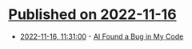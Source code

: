 # [Published on 2022-11-16](index.md)

* [2022-11-16, 11:31:00](https://lobste.rs/s/e0vx3s/ai_found_bug_my_code) - [AI Found a Bug in My Code](https://joel.tools/codegen/)
